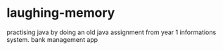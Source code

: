 # laughing-memory
practising java by doing an old java assignment from year 1 informations system. bank management app
